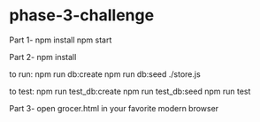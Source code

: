 # phase-3-challenge

Part 1-
npm install
npm start

Part 2-
npm install

to run:
npm run db:create
npm run db:seed
./store.js <command> <command input>

to test:
npm run test_db:create
npm run test_db:seed
npm run test


Part 3-
open grocer.html in your favorite modern browser

